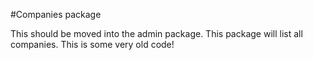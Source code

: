 #Companies package

This should be moved into the admin package. This package will list all companies. This is some very old code!
